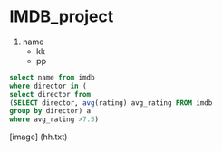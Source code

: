 # IMDB_project
1. name
   * kk
   * pp
``` sql
select name from imdb 
where director in (
select director from
(SELECT director, avg(rating) avg_rating FROM imdb
group by director) a
where avg_rating >7.5)
```
[image] (hh.txt)
